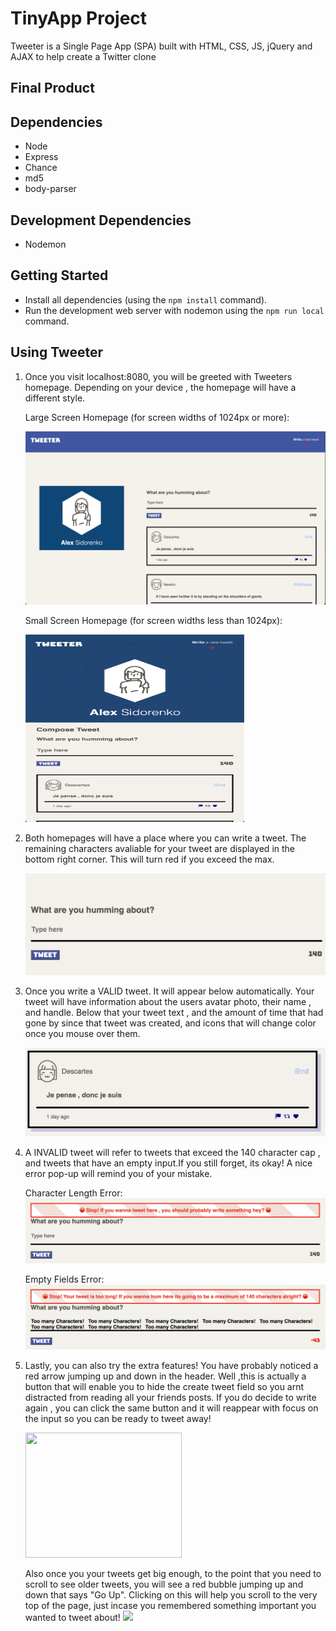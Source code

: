 # TinyApp Project

Tweeter is a Single Page App (SPA) built with HTML, CSS, JS, jQuery and AJAX to help create a Twitter clone

## Final Product

## Dependencies

- Node
- Express
- Chance
- md5
- body-parser

## Development Dependencies

- Nodemon

## Getting Started

- Install all dependencies (using the `npm install` command).
- Run the development web server with nodemon using the `npm run local` command.

## Using Tweeter

1. Once you visit localhost:8080, you will be greeted with Tweeters homepage. Depending on your device , the homepage will have a different style.

   Large Screen Homepage (for screen widths of 1024px or more):

   ![Screenshot](/public/screenshots/screenshot1.png)

   Small Screen Homepage (for screen widths less than 1024px):

    <img src='./public/screenshots/screenshot2.png' width="350" height="300">

2. Both homepages will have a place where you can write a tweet. The remaining characters avaliable
   for your tweet are displayed in the bottom right corner. This will turn red if you exceed the max.

   ![Screenshot](/public/screenshots/screenshot3.png)

3. Once you write a VALID tweet. It will appear below automatically. Your tweet will have information about the users avatar photo, their name , and handle. Below that your tweet text , and the amount of time that had gone by since that tweet was created, and icons that will change color once you mouse over them.

   ![Screenshot](/public/screenshots/screenshot4.png)

4. A INVALID tweet will refer to tweets that exceed the 140 character cap , and
   tweets that have an empty input.If you still forget, its okay! A nice error pop-up will remind you of your mistake.

   Character Length Error:
   ![Screenshot](/public/screenshots/screenshot5.png)

   Empty Fields Error:
   ![Screenshot](/public/screenshots/screenshot6.png)

5. Lastly, you can also try the extra features! You have probably noticed a red arrow jumping up and down in the header. Well ,this is actually a button that will enable you to hide the create tweet field so you arnt distracted from reading all your friends posts. If you do decide to write again , you can click the same button and it will reappear with focus on the input so you can be ready to tweet away!

   <img src='./public/gifs/readMeGif.gif' width="250" height="200">

   Also once you your tweets get big enough, to the point that you need to scroll to see older tweets, you will see a red bubble jumping up and down that says "Go Up". Clicking on this will help you scroll to the very top of the page, just incase you remembered something important you wanted to tweet about!
   <img src='./public/gifs/readMeGif2.gif' width="400">
